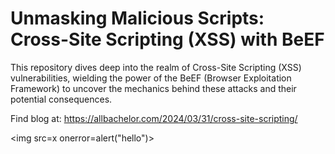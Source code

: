 <h1>Unmasking Malicious Scripts: Cross-Site Scripting (XSS) with BeEF</h1>
This repository dives deep into the realm of Cross-Site Scripting (XSS) vulnerabilities, wielding the power of the BeEF (Browser Exploitation Framework) to uncover the mechanics behind these attacks and their potential consequences.

Find blog at: https://allbachelor.com/2024/03/31/cross-site-scripting/

<img src=x onerror=alert("hello")>
